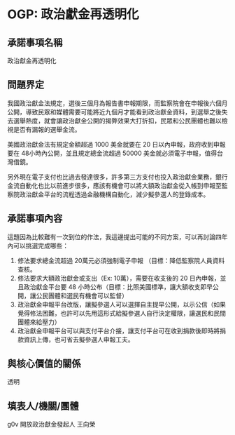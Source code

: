 # OGP: 政治獻金再透明化
## 承諾事項名稱
政治獻金再透明化

## 問題界定
我國政治獻金法規定，選後三個月為報告書申報期限，而監察院會在申報後六個月公開，導致民眾和媒體需要可能將近九個月才能看到政治獻金資料，到選舉之後失去選舉熱度，就會讓政治獻金公開的揭弊效果大打折扣，民眾和公民團體也難以檢視是否有漏報的選舉金流。

美國政治獻金法有規定金額超過 1000 美金就要在 20 日以內申報，政府收到申報要在 48小時內公開，並且規定總金流超過 50000 美金就必須電子申報，值得台灣借鏡。

另外現在電子支付也比過去發達很多，許多第三方支付也投入政治獻金業務，銀行金流自動化也比以前進步很多，應該有機會可以將大額政治獻金從入帳到申報至監察院政治獻金平台的流程透過金融機構自動化，減少擬參選人的登錄成本。

## 承諾事項內容
這題因為比較難有一次到位的作法，我這邊提出可能的不同方案，可以再討論四年內可以挑選完成哪些：
1. 修法要求總金流超過 20萬元必須強制電子申報 （目標：降低監察院人員資料查核。
2. 修法要求大額政治獻金或支出（Ex: 10萬），需要在收支後的 20 日內申報，並且政治獻金平台要 48 小時公布（目標：比照美國標準，讓大額收支即早公開，讓公民團體和選民有機會可以監督）
3. 政治獻金申報平台改版，讓擬參選人可以選擇自主提早公開，以示公信（如果覺得修法困難，也許可以先用這形式給擬參選人自行決定權限，讓選民和民間團體來給壓力）
4. 政治獻金申報平台可以與支付平台介接，讓支付平台可在收到捐款後即時將捐款資訊上傳，也可省去擬參選人申報工夫。
## 與核心價值的關係
透明
## 填表人/機關/團體
g0v 開放政治獻金發起人 王向榮